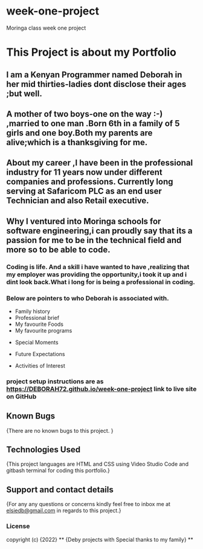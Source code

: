 # week-one-project
Moringa class week one project
# This Project is about my Portfolio 

## I am a Kenyan Programmer named Deborah in her mid thirties-ladies dont disclose their ages ;but well.
## A mother of two boys-one on the way :-) ,married to one man .Born 6th in a family of 5 girls and one boy.Both my parents are alive;which is a thanksgiving for me.

## About my career ,I have been in the professional industry for 11 years now under different companies and professions. Currently long serving at Safaricom PLC as an end user Technician and also Retail executive.

## Why I ventured into Moringa schools for software engineering,i can proudly say that its a passion for me to be in the technical field and more so to be able to code.

### Coding is life. And a skill i have wanted to have ,realizing that my employer was providing the opportunity,i took it up and i dint look back.What i long for is being a professional in coding.


### Below are pointers to who Deborah is associated with.

- Family history
- Professional brief
- My favourite Foods
- My favourite programs
* Special Moments
- Future Expectations
* Activities of Interest
### project setup instructions are as https://DEBORAH72.github.io/week-one-project link to live site on GitHub



## Known Bugs
{There are no known bugs to this project. }


## Technologies Used
{This project languages are  HTML and CSS using Video Studio Code and gitbash terminal for coding this portfolio.}


## Support and contact details
{For any any questions or concerns kindly feel free to inbox me at elsiedb@gmail.com in regards to this project.}
### License

  copyright (c) {2022} ** {Deby projects with Special thanks to my family} **
